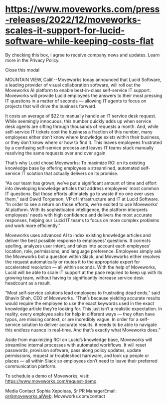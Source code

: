 # https://www.moveworks.com/press-releases/2022/12/moveworks-scales-it-support-for-lucid-software-while-keeping-costs-flat

By checking this box, I agree to receive company news and updates. Learn more in the Privacy Policy.







  Close this modal
  


MOUNTAIN VIEW, Calif.--Moveworks today announced that Lucid Software, a leading provider of visual collaboration software, will roll out the Moveworks AI platform to enable best-in-class self-service IT support. Moveworks will provide Lucid employees the answers to their most pressing IT questions in a matter of seconds — allowing IT agents to focus on projects that will drive the business forward.

It costs an average of $22 to manually handle an IT service desk request. While seemingly innocuous, this number quickly adds up when service desk agents are sifting through thousands of requests a month. And, while self-service IT tickets cost the business a fraction of this number, many employees either don’t know where knowledge exists within their business, or they don’t know where or how to find it. This leaves employees frustrated by a confusing self-service process and leaves IT teams stuck manually resolving the same requests over and over again.

That’s why Lucid chose Moveworks: To maximize ROI on its existing knowledge base by offering employees a streamlined, automated self-service IT solution that actually delivers on its promise.

“As our team has grown, we’ve put a significant amount of time and effort into developing knowledge articles that address employees’ most common IT questions. But those efforts ultimately go to waste if no one ever uses them,” said David Torgerson, VP of infrastructure and IT at Lucid Software. “In order to see a return on those efforts, we're excited to use Moveworks' AI platform. With its sophisticated intelligence, the platform interprets employees' needs with high confidence and delivers the most accurate responses, helping our Lucid IT teams to focus on more complex problems and work more efficiently.”

Moveworks uses advanced AI to index existing knowledge articles and deliver the best possible response to employees’ questions. It corrects spelling, analyzes user intent, and takes into account each employees’ location, role, permissions, and language preference. Employees simply ask the Moveworks bot a question within Slack, and Moveworks either resolves the request automatically or routes it to the appropriate expert for accelerated resolution — all within seconds. With the help of Moveworks, Lucid will be able to scale IT support at the pace required to keep up with its growing team, without having to significantly increase service desk headcount as a result.

“Most self-service solutions lead employees to frustrating dead ends,” said Bhavin Shah, CEO of Moveworks. “That’s because yielding accurate results would require the employee to use the exact keywords used in the exact knowledge article they’re looking for. This just isn’t a realistic expectation. In reality, every employee asks for help in different ways — they often have typos, are missing context, or are incredibly vague. In order for a self-service solution to deliver accurate results, it needs to be able to navigate this endless nuance in real-time. And that’s exactly what Moveworks does.”

Aside from maximizing ROI on Lucid’s knowledge base, Moveworks will streamline internal processes with automated workflows. It will reset passwords, provision software, pass along policy updates, update permissions, request or troubleshoot hardware, and look up people or places — all within Slack so employees don’t need to leave their preferred communication platform.

To schedule a demo of Moveworks, visit: https://www.moveworks.com/request-demo

Media Contact Sophia Xepoleas, Sr PR ManagerEmail: pr@moveworks.aiWeb: Moveworks.com/contact 


